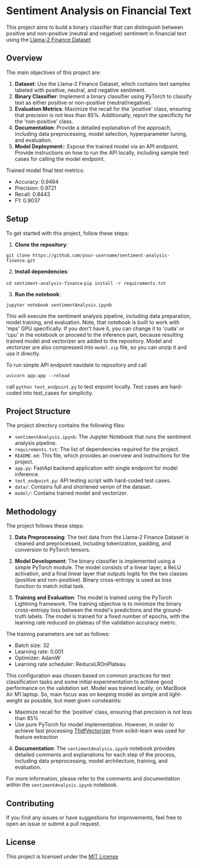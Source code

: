 # Sentiment Analysis on Financial Text

This project aims to build a binary classifier that can distinguish between positive and non-positive (neutral and negative) sentiment in financial text using the [Llama-2 Finance Dataset](https://huggingface.co/datasets/AdiOO7/llama-2-finance/tree/main)

## Overview

The main objectives of this project are:

1. **Dataset**: Use the Llama-2 Finance Dataset, which contains text samples labeled with positive, neutral, and negative sentiment.
2. **Binary Classifier**: Implement a binary classifier using PyTorch to classify text as either positive or non-positive (neutral/negative).
3. **Evaluation Metrics**: Maximize the recall for the 'positive' class, ensuring that precision is not less than 85%. Additionally, report the specificity for the 'non-positive' class.
4. **Documentation**: Provide a detailed explanation of the approach, including data preprocessing, model selection, hyperparameter tuning, and evaluation.
5. **Model Deployment:**: Expose the trained model via an API endpoint. Provide instructions on how to run the API locally, including sample test cases for calling the
model endpoint.

Trained model final test metrics:

- Accuracy: 0.9464
- Precision: 0.9721
- Recall: 0.8443
- F1: 0.9037

## Setup

To get started with this project, follow these steps:

1. **Clone the repository**:

`git clone https://github.com/your-username/sentiment-analysis-finance.git`

2. **Install dependencies**:

`cd sentiment-analysis-finance`
`pip install -r requirements.txt`

3. **Run the notebook**:

`jupyter notebook sentimentAnalysis.ipynb`

This will execute the sentiment analysis pipeline, including data preparation, model training, and evaluation. Note, that notebook is built to work with 'mps' GPU specifically. If you don't have it, you can change it to 'cuda' or 'cpu' in the notebook or proceed to the inference part, because resulting trained model and vectorizer are added to the repository. Model and vectorizer are also compressed into `model.zip` file, so you can unzip it and use it directly.

To run simple API endpoint navidate to repository and call

`uvicorn app:app --reload`

call `python test_endpoint.py` to test enpoint locally. Test cases are hard-coded into test_cases for simplicity.


## Project Structure

The project directory contains the following files:

- `sentimentAnalysis.ipynb`: The Jupyter Notebook that runs the sentiment analysis pipeline.
- `requirements.txt`: The list of dependencies required for the project.
- `README.md`: This file, which provides an overview and instructions for the project.
- `app.py`: FastApi backend application with single endpoint for model inference.
- `test_endpoint.py`: API testing script with hard-coded test cases.
- `data/`: Contains full and shortened verion of the dataset.
- `model/`: Contains trained model and vectorizer.

## Methodology

The project follows these steps:

1. **Data Preprocessing**: The text data from the Llama-2 Finance Dataset is cleaned and preprocessed, including tokenization, padding, and conversion to PyTorch tensors.

2. **Model Development**: The binary classifier is implemented using a simple PyTorch module. The model consists of a linear layer, a ReLU activation, and a final linear layer that outputs logits for the two classes (positive and non-positive). Binary cross-entropy is used as loss function to match initial task.

3. **Training and Evaluation**: The model is trained using the PyTorch Lightning framework. The training objective is to minimize the binary cross-entropy loss between the model's predictions and the ground-truth labels. The model is trained for a fixed number of epochs, with the learning rate reduced on plateau of the validation accuracy metric.

The training parameters are set as follows:
- Batch size: 32
- Learning rate: 0.001
- Optimizer: AdamW
- Learning rate scheduler: ReduceLROnPlateau

This configuration was chosen based on common practices for text classification tasks and some initial experimentation to achieve good performance on the validation set. Model was trained locally, on MacBook Air M1 laptop. So, main focus was on keeping model as simple and light-weight as possible, but meet given consteaints: 

- Maximize recall for the ‘positive’ class, ensuring that precision is not less than 85%
- Use pure PyTorch for model implementation. However, in order to achieve fast processing [TfidfVectorizer](https://scikit-learn.org/1.5/modules/generated/sklearn.feature_extraction.text.TfidfVectorizer.html) from scikit-learn was used for feature extraction


4. **Documentation**: The `sentimentAnalysis.ipynb` notebook provides detailed comments and explanations for each step of the process, including data preprocessing, model architecture, training, and evaluation.

For more information, please refer to the comments and documentation within the `sentimentAnalysis.ipynb` notebook.

## Contributing

If you find any issues or have suggestions for improvements, feel free to open an issue or submit a pull request.

## License

This project is licensed under the [MIT License](https://opensource.org/license/mit)